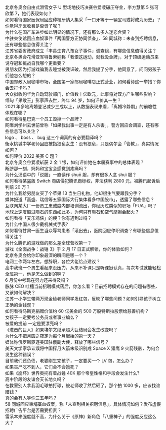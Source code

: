 北京冬奥会自由式滑雪女子 U 型场地技巧决赛谷爱凌碾压夺金，李方慧第 5 张可欣第 7，她们表现如何？  
如何看待国家医保局回应种植牙纳入集采「一口牙等于一辆宝马或将成为历史」？你觉得牙医收费是否贵了呢？  
为什么在国产车进步如此明显的情况下，还有那么多人迷恋合资？  
中驻柬使馆回应血奴事件「两国警方正协同侦查」，58 同城称：未查到招聘信息，还有哪些信息值得关注？  
江苏省委省政府成立「丰县生育八孩女子事件」调查组，有哪些信息值得关注？  
北京冬奥会花滑亚军特鲁索娃称「我恨这运动，就我没金牌」，对于顶级运动员来说夺冠和挑战自我哪个更重要？  
男朋友因为打游戏骗我去睡觉被我识破，然后我提了分手，他同意了，问问男孩子们他怎么想的？  
中国邮政入局咖啡市场，全国第一家邮局咖啡店正式营业，如何看待这一举措？你会去打卡吗？  
大众拟收购华为自动驾驶部门，价值数十亿欧元，此事将对双方产生哪些影响？  
缅甸「果敢王」彭家声去世，终年 94 岁，如何评价其一生？  
2021 年多地离婚登记减少三成以上，从数据表现来看，「离婚冷静期」的前瞻性体现在哪？  
如何看待星巴克一个员工毁掉一个品牌？  
网曝刘学州去世前曾称「如果我出事一定是有人杀害」，警方回应会调查，还有哪些信息可以关注？  
logo 、 boss 、 bug 这三个词真的有必要翻译吗？  
衡水桃城中学老师回应被指猥亵女生：没有猥亵，只是偶尔会「管教」，真实情况如何？  
如何评价 2022 美赛 C 题？  
北京冬奥会谷爱凌斩获 2 金 1 银，如何评价她在本届赛事中的总体表现？  
断脐那一刻，妈妈和宝宝会感觉到疼痛吗？  
为什么汉语中的「说服」一直读作 shuō 服，却有很多人念 shuì 服？  
如何看待某盗版 Switch 商店侵犯腾讯商标权，非法获利 2800 元，被腾讯起诉后判赔 20 万？  
为什么我给男朋友买了个苹果 13 当生日礼物，他却很生气要跟我分手？  
媒体报道「高盛、瑞信等五家国际大行集体看多中国股市」，透露了哪些信息？  
互联网某大厂一份员工忠诚度内部培训流出，你经历过类似的职场「PUA」吗？  
地球上速度超过陨石的东西如此多，为何只有陨石和空气摩擦会起火？  
如何看待「麦乐鸡侠」的梗？你有遇到过吗？  
为什么中国人很少戴机械式手表?  
如何看待甘肃一医生当众辱骂患者「滚出去」，医院回应停职调查？有哪些信息值得关注？  
为什么腾讯的游戏做的那么差全球营收第一？  
游戏《全面战争：战锤 3》于 2 月 17 日正式解锁，你的体验如何？  
北京冬奥会给你印象最深的瞬间是哪一个？  
电网工作两年左右，想辞职，各位大佬给点建议？  
高中我班一个男生看起来没压力，从来不补课只是听课挺认真，每次考试就能轻松全班第一，他是怎么做到的啊？  
6 月份中考现在努力还来得及吗？  
脉脉 CEO 吐槽当前招聘模式落后，你怎么看？目前招聘模式存在的问题有哪些，又该如何解决？  
江苏一小学生带两万现金给老师同学发红包，反映了哪些问题？如何引导孩子树立正确的金钱观？  
如何看待马斯克捐赠价值约 60 亿美金的 500 万股特斯拉股票给慈善机构？  
女孩子一定要考公务员或者事业编么？  
被爱的提前 一定是要漂亮吗？  
《进击的巨人》如果埃尔文继承超大巨结局会发生改变吗？  
为什么不把月圆之夜定为每个月起始的第一天？  
媒体称俄罗斯驱逐美国驻俄副大使，释放了哪些信号？  
美天文学家承认误将中国探月火箭末级识别成 Space X 猎鹰 9 火箭残骸，为何会发生这种错误？  
目前我们还负债，老婆刚生完孩子，一定要买一个 LV 包，怎么办？  
如果丧尸吃不到人，它们会不会饿死？  
如果《崩坏》世界奥托有着战锤 40K 那个帝皇性格和手段会发生什么?  
高中阶段的友谊会天长地久吗？  
在教室别人拿我羽毛球拍打球，被老师收了然后砸了，那个拍 1000 多，应该找谁赔钱？  
真的会有人等你三五年吗？  
58 同城回应柬埔寨血奴案，称「未查到相关招聘信息」，具体情况如何？发布虚假招聘广告平台是否需要担责？  
雷系本来强度就不高，为什么关于《原神》新角色「八重神子」的强度反应这么大？  

